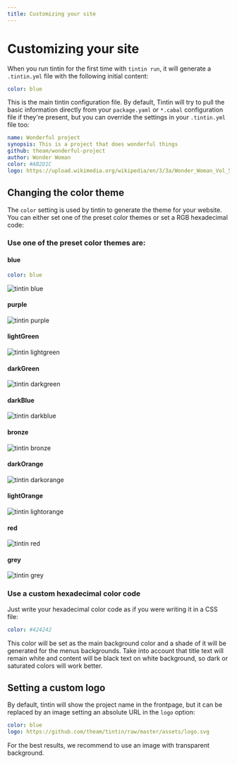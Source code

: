 ```yaml
---
title: Customizing your site
---
```


# Customizing your site

When you run tintin for the first time with `tintin run`, it will generate a `.tintin.yml`
file with the following initial content:

```yaml
color: blue
```

This is the main tintin configuration file. By default, Tintin will try to pull the basic
information directly from your `package.yaml` or `*.cabal` configuration file if they're present, 
but you can override the settings in your `.tintin.yml` file too:

```yaml
name: Wonderful project
synopsis: This is a project that does wonderful things
github: theam/wonderful-project
author: Wonder Woman
color: #AB2D1C
logo: https://upload.wikimedia.org/wikipedia/en/3/3a/Wonder_Woman_Vol_5_16.png
```

## Changing the color theme

The `color` setting is used by tintin to generate the theme for your website.
You can either set one of the preset color themes or set a RGB hexadecimal code:

### Use one of the preset color themes are:

#### blue

```yaml
color: blue
```

![tintin blue](https://s3-eu-west-1.amazonaws.com/worldwideapps/assets/tintin_blue.png)

#### purple

![tintin purple](https://s3-eu-west-1.amazonaws.com/worldwideapps/assets/tintin_purple.png)

#### lightGreen

![tintin lightgreen](https://s3-eu-west-1.amazonaws.com/worldwideapps/assets/tintin_lightgreen.png)

#### darkGreen

![tintin darkgreen](https://s3-eu-west-1.amazonaws.com/worldwideapps/assets/tintin_darkgreen.png)

#### darkBlue

![tintin darkblue](https://s3-eu-west-1.amazonaws.com/worldwideapps/assets/tintin_darkblue.png)

#### bronze

![tintin bronze](https://s3-eu-west-1.amazonaws.com/worldwideapps/assets/tintin_bronze.png)

#### darkOrange

![tintin darkorange](https://s3-eu-west-1.amazonaws.com/worldwideapps/assets/tintin_darkorange.png)

#### lightOrange

![tintin lightorange](https://s3-eu-west-1.amazonaws.com/worldwideapps/assets/tintin_lightorange.png)

#### red

![tintin red](https://s3-eu-west-1.amazonaws.com/worldwideapps/assets/tintin_red.png)

#### grey

![tintin grey](https://s3-eu-west-1.amazonaws.com/worldwideapps/assets/tintin_grey.png)

### Use a custom hexadecimal color code

Just write your hexadecimal color code as if you were writing it in a CSS file:

```yaml
color: #424242
```

This color will be set as the main background color and a shade of it will be generated for the menus backgrounds. Take into account that title text will remain white and content will be black text on white background, so dark or saturated colors will work better.

## Setting a custom logo

By default, tintin will show the project name in the frontpage, but it can be replaced by an image setting an absolute URL in the `logo` option:

```yaml
color: blue
logo: https://github.com/theam/tintin/raw/master/assets/logo.svg
```

For the best results, we recommend to use an image with transparent background.
